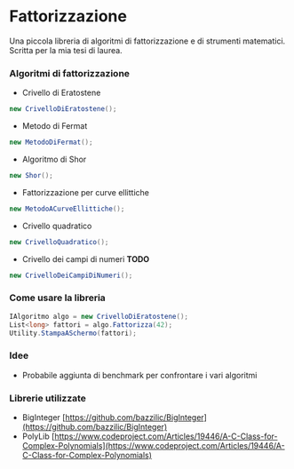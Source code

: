 # Fattorizzazione
Una piccola libreria di algoritmi di fattorizzazione e di strumenti matematici. Scritta per la mia tesi di laurea.

### Algoritmi di fattorizzazione
- Crivello di Eratostene 
```cs 
new CrivelloDiEratostene();
```
- Metodo di Fermat
```cs 
new MetodoDiFermat();
```
- Algoritmo di Shor
```cs 
new Shor();
```
- Fattorizzazione per curve ellittiche
```cs 
new MetodoACurveEllittiche();
```
- Crivello quadratico
```cs 
new CrivelloQuadratico();
```
- Crivello dei campi di numeri **TODO**
```cs 
new CrivelloDeiCampiDiNumeri();
```
### Come usare la libreria

```cs
IAlgoritmo algo = new CrivelloDiEratostene();
List<long> fattori = algo.Fattorizza(42);
Utility.StampaASchermo(fattori);
```

### Idee
- Probabile aggiunta di benchmark per confrontare i vari algoritmi

### Librerie utilizzate
- BigInteger [https://github.com/bazzilic/BigInteger](https://github.com/bazzilic/BigInteger)
- PolyLib [https://www.codeproject.com/Articles/19446/A-C-Class-for-Complex-Polynomials](https://www.codeproject.com/Articles/19446/A-C-Class-for-Complex-Polynomials)

